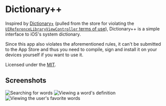 # Dictionary++

Inspired by [Dictionary+](http://www.best10apps.com/apps/dictionary,498743181/) (pulled from the store for violating the [`UIReferenceLibraryViewController` terms of use](http://developer.apple.com/library/ios/#documentation/uikit/reference/UIReferenceLibraryViewControllerClassRef/)), Dictionary++ is a simple interface to iOS's system dictionary.

Since this app also violates the aforementioned rules, it can't be submitted to the App Store and thus you need to compile, sign and install it on your devices yourself if you want to use it.

Licensed under the [MIT](http://opensource.org/licenses/MIT).

## Screenshots
![Searching for words](https://raw.github.com/josh-/DictionaryPlusPlus/master/Dictionary++/Screenshots/1.png)
![Viewing a word's definition](https://raw.github.com/josh-/DictionaryPlusPlus/master/Dictionary++/Screenshots/2.png)
![Viewing the user's favorite words](https://raw.github.com/josh-/DictionaryPlusPlus/master/Dictionary++/Screenshots/3.png)
